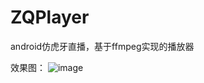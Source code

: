 # ZQPlayer
android仿虎牙直播，基于ffmpeg实现的播放器

效果图：
![image](https://upload-images.jianshu.io/upload_images/14215146-221256d87db781ba.gif?imageMogr2/auto-orient/strip%7CimageView2/2/w/282/format/webp)

